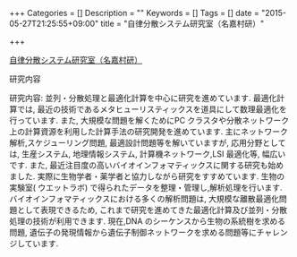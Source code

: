 +++
Categories = []
Description = ""
Keywords = []
Tags = []
date = "2015-05-27T21:25:55+09:00"
title = "自律分散システム研究室（名嘉村研）"

+++


[自律分散システム研究室（名嘉村研）](http://www.ads.ie.u-ryukyu.ac.jp/)

研究内容

研究内容: 並列・分散処理と最適化計算を中心に研究を進めています. 最適化計算では, 最近の技術であるメタヒューリスティックスを道具にして数理最適化を行っています. また, 大規模な問題を解くためにPC クラスタや分散ネットワーク上の計算資源を利用した計算手法の研究開発を進めています. 主にネットワーク解析,スケジューリング問題, 最適設計問題等を解いていますが, 応用分野としては, 生産システム, 地理情報システム, 計算機ネットワーク,LSI 最適化等, 幅広いです.
また, 最近注目度の高いバイオインフォマティックスに関する研究も始めました. 実際に生物学者・薬学者と協力しながら研究をすすめています. 生物の実験室( ウエットラボ) で得られたデータを整理・管理し,解析処理を行います. バイオインフォマティックスにおける多くの解析問題は, 大規模な離散最適化問題として表現できるため, これまで研究を進めてきた最適化計算及び並列・分散処理の技術が利用できます. 現在,DNA のシーケンスから生物の系統樹を求める問題, 遺伝子の発現情報から遺伝子制御ネットワークを求める問題等にチャレンジしています.
